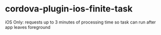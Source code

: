 # cordova-plugin-ios-finite-task
iOS Only: requests up to 3 minutes of processing time so task can run after app leaves foreground
